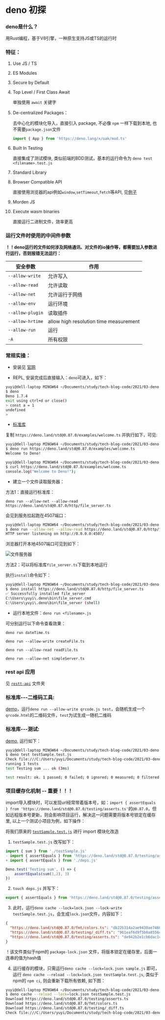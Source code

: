 # deno 初探

### **deno是什么？**

用Rust编程，基于V8引擎，一种原生支持JS或TS的运行时

### **特征：**

1. Use JS / TS 
2. ES Modules
3. Secure by Default
4. Top Level / First Class Await

    单独使用 `await` 关键字

5. De-centralized Packages：
    
    去中心化的模块化导入，直接引入 package, 不必像 `npm` 一样下载到本地, 也不需要`package.json`文件

    ```js
    import { App } from 'https://deno.lang/x/oak/mod.ts'
    ```

6. Built In Testing

    直接集成了测试模块, 类似前端的BDD测试，基本的运行命令为 `deno test <filename>.test.js`

7. Standard Library
8. Browser Compatible API

    直接使用浏览器的api例如`window`,`setTimeout`,`fetch`等API, 见[例子](https://github.com/ys558/tech-blog-code/tree/master/2021/03-deno/browserApi.js)
9. Morden JS
10. Execute wasm binaries

    直接运行二进制文件，效率更高

### **运行文件时使用的中间件参数**

**！！deno运行的文件如何涉及网络通讯、对文件的io操作等，都需要加入参数进行运行，否则报错无法运行：**

| 安全参数 | 作用 |
| --- | --- | 
| `--allow-write`| 允许写入 |
| `--allow-read` | 允许读取 |
| `--allow-net` | 允许运行于网络 |
| `--allow-env` | 运行环境 |
| `--allow-plugin` | 读取插件 |
| `--allow-hrtime` | allow high resolution time measurement |
| `--allow-run` | 运行 |
| `-A` | 所有权限 |

### 常规实操：

+ 安装见 [官网](https://deno.land/#runtime-documentation)

+ REPL, 安装完成后直接输入：`deno`可进入，如下：

```bash
yuyi@dell-laptop MINGW64 ~/Documents/study/tech-blog-code/2021/03-deno (master)
$ deno
Deno 1.7.4
exit using ctrl+d or close()
> const a = 1
undefined
>
```

+ [标准库](https://deno.land/std@0.87.0)

复制 `https://deno.land/std@0.87.0/examples/welcome.ts` 并执行如下，可见:

```bash
yuyi@dell-laptop MINGW64 ~/Documents/study/tech-blog-code/2021/03-deno (master)
$ deno run https://deno.land/std@0.87.0/examples/welcome.ts
Welcome to Deno!

yuyi@dell-laptop MINGW64 ~/Documents/study/tech-blog-code/2021/03-deno (master)
$ curl https://deno.land/std@0.87.0/examples/welcome.ts
console.log("Welcome to Deno!");
```

+ 建立一个文件读取服务器：

方法1：直接运行标准库：

`deno run --allow-net --allow-read https://deno.land/std@0.87.0/http/file_server.ts`

会见到服务拉起跑在4507端口：

```bash
yuyi@dell-laptop MINGW64 ~/Documents/study/tech-blog-code/2021/03-deno (master)
$ deno run --allow-net --allow-read https://deno.land/std@0.87.0/http/file_server.ts
HTTP server listening on http://0.0.0.0:4507/
```

浏览器打开本地4507端口可见到如下：

![文件服务器](https://github.com/ys558/tech-blog-code/tree/master/2021/03-deno/img/file-server.png)

方法2：可以将标准库`file_server.ts`下载到本地运行

执行`install`命令如下：

```bash
yuyi@dell-laptop MINGW64 ~/Documents/study/tech-blog-code/2021/03-deno (master)
$ deno install https://deno.land/std@0.87.0/http/file_server.ts
✅ Successfully installed file_server
C:\Users\yuyi\.deno\bin\file_server.cmd
C:\Users\yuyi\.deno\bin\file_server (shell)
```

+ 运行本地文件：`deno run <filename>.js`

可分别运行以下命令查看效果： 

`deno run dateTime.ts`

`deno run --allow-write createFile.ts`

`deno run --allow-read readFile.ts`

`deno run --allow-net simpleServer.ts`

### **rest api 应用**

见 [`restt-api`](https://github.com/ys558/tech-blog-code/tree/master/2021/03-deno/rest-api) 文件夹

### 标准库---二维码工具:

[demo](https://github.com/ys558/tech-blog-code/tree/master/2021/03-deno/qrcode.js)，运行`deno run --allow-write qrcode.js test`，会随机生成一个`qrcode.html`的二维码文件，`test`为试生成一随机二维码

### 标准库---测试: 
[demo](https://github.com/ys558/tech-blog-code/tree/master/2021/03-deno/qrcode.js), 运行如下：

```bash
yuyi@dell-laptop MINGW64 ~/Documents/study/tech-blog-code/2021/03-deno (master)
$ deno test testSample.test.js
Check file:///C:/Users/yuyi/Documents/study/tech-blog-code/2021/03-deno/$deno$test.ts
running 1 tests
test Testing sum ... ok (3ms)

test result: ok. 1 passed; 0 failed; 0 ignored; 0 measured; 0 filtered out (6ms)
```

### 项目缓存化机制 -- 重要！！！


import导入模块时，可以发现url经常带着版本号，如：`import { assertEquals } from 'https://deno.land/std@0.87.0/testing/asserts.ts'`的`@0.87.0`，但如远程版本号更新，则会影响项目运行，解决这一问题需要将版本号锁定在缓存里, 以上一个测试小项目为例，如下操作：


将我们原来的 [`testSample.test.js`](https://github.com/ys558/tech-blog-code/tree/master/2021/03-deno/testSample.test.js) 进行 import 模块化改造

1. `testSample.test.js` 改写如下：
```js
import { sum } from './testSample.js'
- import { assertEquals } from 'https://deno.land/std@0.87.0/testing/asserts.ts'
+ import { assertEquals } from './deps.js'

Deno.test('Testing sum', () => {
    assertEquals(sum(1,2), 3)
})
```

2. `touch deps.js` 并写下：
```js
export { assertEquals } from 'https://deno.land/std@0.87.0/testing/asserts.ts'
```

3. 此时，运行`deno cache --lock=lock.json --lock-write testSample.test.js`，会生成`lock.json`文件，内容如下：
```json
{
  "https://deno.land/std@0.87.0/fmt/colors.ts": "db22b314a2ae9430ae7460ce005e0a7130e23ae1c999157e3bb77cf55800f7e4",
  "https://deno.land/std@0.87.0/testing/_diff.ts": "961eaf6d9f5b0a8556c9d835bbc6fa74f5addd7d3b02728ba7936ff93364f7a3",
  "https://deno.land/std@0.87.0/testing/asserts.ts": "de942b2e1cb6dac1c1c4a7b698be017337e2e2cc2252ae0a6d215c5befde1e82"
}
```
！该文件类似于npm的 `package-lock.json` 文件，将版本锁定在缓存里，后面一连串的值为hash值

4. 运行缓存的模块，只需运行`deno cache --lock=lock.json sample.js` 即可，
运行 `deno cache --reload --lock=lock.json testSample.test.js`, 类似于npm的 `npm ci`, 则会重新下载所有依赖, 如下图：

```bash
yuyi@dell-laptop MINGW64 ~/Documents/study/tech-blog-code/2021/03-deno (master)
$ deno cache --reload --lock=lock.json testSample.test.js
Download https://deno.land/std@0.87.0/testing/asserts.ts
Download https://deno.land/std@0.87.0/fmt/colors.ts
Download https://deno.land/std@0.87.0/testing/_diff.ts
Check file:///C:/Users/yuyi/Documents/study/tech-blog-code/2021/03-deno/testSample.test.js
```